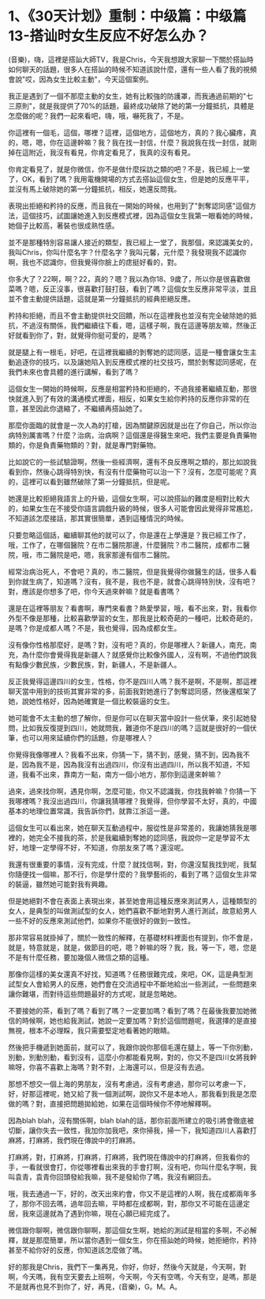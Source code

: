 # 1、《30天计划》重制：中级篇：中级篇13-搭讪时女生反应不好怎么办？

(音樂)，嗨，這裡是搭訕大師TV，我是Chris，今天我想跟大家聊一下關於搭訕時如何聊天的話題，很多人在搭訕的時候不知道該說什麼，還有一些人看了我的視頻會說"哎，因為女生比較主動"，今天這個案例。

我正是遇到了一個不那麼主動的女生，她有比較強的防護罩，而我通過前期的"七三原則"，就是我提供了70%的話題，最終成功破除了她的第一分鐘抵抗，具體是怎麼做的呢？我們一起來看吧，嗨，哦，嚇死我了，不是。

你這裡有一個毛，這個，哪裡？這裡，這個地方，這個地方，真的？我心臟疼，真的，嗯，嗯，你在這邊幹嘛？我？我在找一封信，什麼？我說我在找一封信，就剛掉在這附近，我沒有看見，你肯定看見了，我真的沒有看見。

你肯定看見了，就是你微信，你不是做什麼採訪之類的吧？不是，我已經上一堂了，OK，看到了嗎？我用電機開場的方式去搭訕這個女生，但是她的反應平平，並沒有馬上破除她的第一分鐘抵抗，相反，她還反問我。

表現出拒絕和矜持的反應，而且我在一開始的時候，也用到了"剝奪認同感"這個方法，這個技巧，試圖讓她進入到反應模式裡，因為這個女生我第一眼看她的時候，她個子比較高，著裝也很成熟性感。

並不是那種特別容易讓人接近的類型，我已經上一堂了，我那個，來認識美女的，我叫Chris，你叫什麼名字？什麼名字？我叫元馨，元什麼？我發現我不認識你啊，我也不認識你，但我覺得你臉上的痣挺好看的，對。

你多大了？22啊，啊？22，真的？嗯？我以為你18、9歲了，所以你是很喜歡做菜嗎？嗯，反正沒事，很喜歡打鼓打鼓，看到了嗎？這個女生反應非常平淡，並且並不會主動提供話題，這就是第一分鐘抵抗的經典拒絕反應。

矜持和拒絕，而且不會主動提供社交回饋，所以在這裡我也並沒有完全破除她的抵抗，不過沒有關係，我們繼續往下看，嗯，這樣子啊，我在這邊等朋友嘛，然後正好就看到你了，對，就覺得你挺可愛的，是嗎？

就是腿上有一根毛，好吧，在這裡我繼續的剝奪她的認同感，這是一種會讓女生主動追逐你的技巧，以及讓她陷入到反應模式裡的社交技巧，關於剝奪認同感呢，在我們未來也會具體的進行講解，看到了嗎？

這個女生一開始的時候啊，反應是相當矜持和拒絕的，不過我接著繼續互動，那很快就進入到了有效的溝通模式裡面，相反，如果女生給你矜持的反應你非常的在意，甚至因此你退縮了，不繼續再搭訕她了。

那麼你面臨的就會是一次人為的打槍，因為關鍵原因就是出在了你自己，所以你治病特別厲害嗎？什麼？治病，治病啊？這個還是得醫生來吧，我們主要是負責藥物類的，你是負責藥物類的？對，就是專門對藥物。

比如說它的一些試驗證啊，然後一些經濟啊，還有不良反應啊之類的，那比如說我看到你，然後心跳得特別快，有沒有什麼藥物可以治一下？沒有，怎麼可能呢？真的，這裡可以看到雖然破除了第一分鐘抵抗，但是呢。

她還是比較拒絕我語言上的升級，這個女生啊，可以說搭訕的難度是相對比較大的，如果女生在不接受你語言調戲升級的時候，很多人可能會因此覺得非常尷尬，不知道該怎麼接話，那其實很簡單，遇到這種情況的時候。

只要忽略這個話，繼續聊其他的就可以了，你是還在上學還是？我已經工作了，哦，工作了，在哪個醫院？在市二醫院那邊，什麼醫院？市二醫院，成都市二醫院，哦，市二醫院是吧，嗯，我家那邊有個市二醫院。

經常治病治死人，不會吧？真的，市二醫院，但是我覺得你做醫生的話，很多人看到你就生病了，知道嗎？沒有，我不是，我也不是，就會心跳得特別快，沒有吧？對，應該是你想多了吧，你今天過來幹嘛？就是看書嗎？

還是在這裡等朋友？看書啊，專門來看書？熱愛學習，哦，看不出來，對，我看你外型不像是那種，比較喜歡學習的女生，那我是比較奇葩的一種吧，比較奇葩的，是嗎？你是成都人嗎？不是，我也覺得，因為成都女生。

沒有像你性格那麼好，是嗎？對，沒有吧？真的，你是哪裡人？新疆人，南充，南充，為什麼你會覺得我是新疆人？就感覺你比較像外國人，沒有啊，不過他們說我有點像少數民族，少數民族，對，新疆人，不是新疆人。

反正我覺得這邊四川的女生，性格，你不是四川人嗎？我不是啊，不是啊，那這裡聊天當中用到的技術其實非常的多，前面我對她進行了剝奪認同感，然後還框架了她，說她性格好，因為她確實是一個比較裝逼的女生。

她可能會不太主動的想了解你，但是你可以在聊天當中設計一些伏筆，來引起她發問，比如我反復提到四川，她就問我，難道你不是四川的嗎？這就是很好的一個伏筆，也可以用來延續你們的話題，你是哪裡人？

你覺得我像哪裡人？我看不出來，你猜一下，猜不到，感覺，猜不到，因為我不是，因為我不是，因為我沒有出過四川，你沒有出過四川，所以我不知道，不知道，我看不出來，靠南方一點，南方一個小地方，那你到這邊來幹嘛？

過來，過來找你啊，遇見你啊，怎麼可能，你又不認識我，你找我幹嘛？你猜一下我哪裡嗎？我沒出過四川，你讓我猜哪裡？我覺得，但你學習不太好，真的，中國基本的地理位置常識，我告訴你們，就靠江浙這一邊。

這個女生可以看出來，她在聊天互動過程中，服從性是非常差的，我讓她猜我是哪裡的，她完全不接我的茶，於是我繼續剝奪她的認同感，我說你一定是學習不太好，地理一定學得不好，不知道，你朋友來了嗎？還沒呢。

我還有很重要的事情，沒有完成，什麼？就找信啊，對，你還沒幫我找到呢，我幫你隨便找一個嘛，那不行，你是學什麼的？我學藝術的，看到了嗎？這個女生非常的裝逼，雖然她可能對我有興趣。

但是她絕對不會在表面上表現出來，甚至她會用這種反應來測試男人，這種類型的女人，是典型的叫做測試型的女人，她們喜歡不斷地對男人進行測試，故意給男人一些不好的反應來測試他們，如果你不能很好的做到一致性。

那非常容易就掛掉了，關於一致性的解釋，在基礎材料裡面也有提到，你不會是，就是，特意就是，就是，做節目的吧，嗯？幹嘛的呀？我，我，等一下，嗯，您是不是有什麼任務，要加幾個人微信之類的這種。

那像你這樣的美女還真不好找，知道嗎？任務很難完成，來吧，OK，這是典型測試型女人會給男人的反應，她們會在交流過程中不斷地給出一些測試，一些問題來讓你難堪，而對待這些問題最好的方式呢，就是忽略她。

不要接她的茶，看到了嗎？看到了嗎？一定要加嗎？看到了嗎？在最後我要加她微信的時候啊，她也給我測試，她說一定要加嗎？對於這個問題呢，我選擇的是直接無視，根本不必理睬，我只需要堅定地看著她的眼睛。

然後把手機遞到她面前，就可以了，我跟你說你那個毛還在腿上，等一下你別動，別動，別動別動，看到沒有，這麼小你都能看見啊，對的，你又不是四川女將我幹嘛呀，你喜不喜歡上海嗎？對不對，上海還可以，但是沒有去過。

那想不想交一個上海的男朋友，沒有考慮過，沒有考慮過，那你可以考慮一下，好，好那這裡呢，她又給了我一個測試啊，說你又不是本地人，那我看到我是怎麼做的嗎？對，直接把問題拋給她，如果在這個時候你不停地解釋啊。

因為blah blah，沒有關係啊，blah blah的話，那你前面所建立的吸引將會徹底被切斷，讓你失去一致性，我加你加我吧，來你掃我，掃一下，我知道四川人喜歡打麻將，打麻將，我們現在傳說中的打麻將。

打麻將，對，打麻將，打麻將，打麻將，我們現在傳說中的打麻將，但我看你的手，一看就很會打，你從哪裡看出來我的手會打啊，沒有吧，你叫什麼名字啊，我叫袁青，袁青你回頭發給我嘛，我不是發給你了嗎，我沒有網回去。

哦，我去通過一下，好的，改天出來約會，你又不是這裡的人啊，我在成都兩年多了，那你不回去嗎，過年回去嘛，平時都在成都啊，對，那你又不可能在這邊定居，我來這邊就為了遇到你嘛，現在心願已經完成了。

微信跟你聊啊，微信跟你聊啊，那這個女生啊，她給的測試是相當的多啊，不必解釋，就是那麼簡單，所以當你遇到一個女生，你在搭訕她的時候，她拒絕你，矜持甚至不給你好的反應，你知道該怎麼做了嗎。

好的那我是Chris，我們下一集再見，你好，你好，然後今天就是，今天啊，對啊，今天嗎，我有空天要去上班啊，今天啊，今天有空嗎，今天有空，是嗎，那是不是就再也見不到你了，好，再見，(音樂)，G。M。A。

